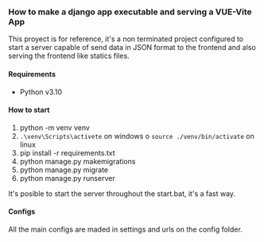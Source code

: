 ### How to make a django app executable and serving a VUE-Vite App

This proyect is for reference, it's a non terminated project configured to start a server capable of send data in JSON format to the frontend and also serving the frontend like statics files.

#### Requirements 

* Python v3.10

#### How to start
1. python -m venv venv
2. `.\venv\Scripts\activete` on windows o `source ./venv/bin/activate` on linux
3. pip install -r requirements.txt
4. python manage.py makemigrations
5. python manage.py migrate
6. python manage.py runserver

It's posible to start the server throughout the start.bat, it's a fast way.

#### Configs

All the main configs are maded in settings and urls on the config folder.